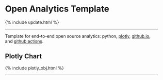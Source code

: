 <script src="https://cdn.plot.ly/plotly-latest.min.js"></script>

# Open Analytics Template

{% include update.html %}

<hr class="nhsuk-u-margin-top-0 nhsuk-u-margin-bottom-6">

Template for end-to-end open source analytics: python, [plotly](https://plotly.com/python/), [github.io](https://pages.github.com/), and [github actions](https://github.com/features/actions).

## Plotly Chart

{% include plotly_obj.html %}

<hr class="nhsuk-u-margin-top-0 nhsuk-u-margin-bottom-6">
